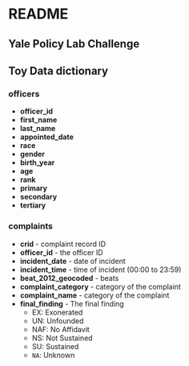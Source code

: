 # README #

## Yale Policy Lab Challenge ##


## Toy Data dictionary ##

### officers
- **officer_id**
- **first_name**
- **last_name**
- **appointed_date**
- **race**
- **gender**
- **birth_year**
- **age**
- **rank**
- **primary**
- **secondary**
- **tertiary**

### complaints
- **crid** - complaint record ID
- **officer_id** - the officer ID
- **incident_date** - date of incident
- **incident_time** - time of incident (00:00 to 23:59)
- **beat_2012_geocoded** - beats
- **complaint_category** - category of the complaint
- **complaint_name** - category of the complaint
- **final_finding** - The final finding
  - EX: Exonerated
  - UN: Unfounded
  - NAF: No Affidavit
  - NS: Not Sustained
  - SU: Sustained
  - `NA`: Unknown

